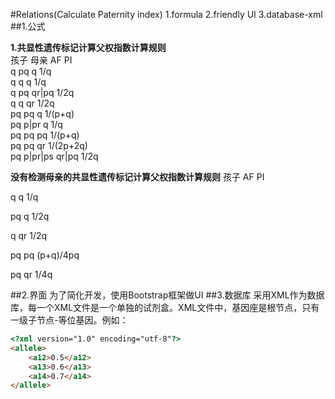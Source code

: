 #Relations(Calculate Paternity index)
1.formula
2.friendly UI
3.database-xml
##1.公式

**1.共显性遗传标记计算父权指数计算规则**  
孩子	母亲	AF	PI  
q	pq	q	1/q  
q	q	q	1/q  
q	pq	qr|pq	1/2q  
q	q	qr	1/2q  
pq	pq	q	1/(p+q)  
pq	p|pr	q	1/q  
pq	pq	pq	1/(p+q)  
pq	pq	qr	1/(2p+2q)  
pq	p|pr|ps	qr|pq	1/2q  

**没有检测母亲的共显性遗传标记计算父权指数计算规则**
孩子	AF	PI

q	q	1/q

pq	q	1/2q

q	qr	1/2q

pq	pq	(p+q)/4pq

pq	qr	1/4q

##2.界面
  为了简化开发，使用Bootstrap框架做UI
##3.数据库
  采用XML作为数据库，每一个XML文件是一个单独的试剂盒。XML文件中，基因座是根节点，只有一级子节点-等位基因。例如：
```html
<?xml version="1.0" encoding="utf-8"?>
<allele>
	<a12>0.5</a12>
	<a13>0.6</a13>
	<a14>0.7</a14>
</allele>
```
